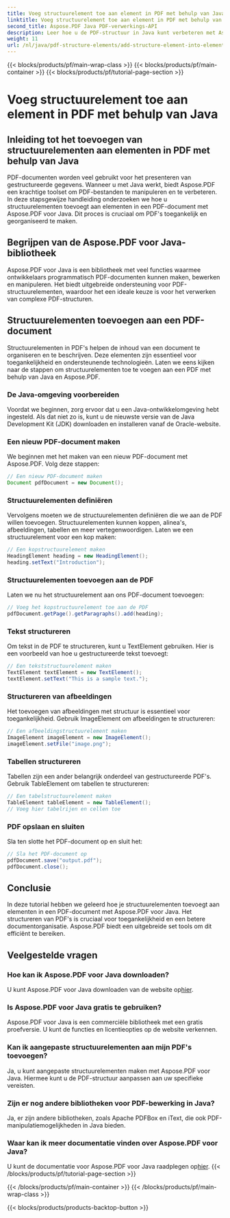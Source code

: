 ```yaml
---
title: Voeg structuurelement toe aan element in PDF met behulp van Java
linktitle: Voeg structuurelement toe aan element in PDF met behulp van Java
second_title: Aspose.PDF Java PDF-verwerkings-API
description: Leer hoe u de PDF-structuur in Java kunt verbeteren met Aspose.PDF voor Java. Deze stapsgewijze handleiding behandelt het toevoegen van structuurelementen voor toegankelijke en georganiseerde PDF's.
weight: 11
url: /nl/java/pdf-structure-elements/add-structure-element-into-element-in-pdf-using-java/
---
```


{{< blocks/products/pf/main-wrap-class >}}
{{< blocks/products/pf/main-container >}}
{{< blocks/products/pf/tutorial-page-section >}}

# Voeg structuurelement toe aan element in PDF met behulp van Java


## Inleiding tot het toevoegen van structuurelementen aan elementen in PDF met behulp van Java

PDF-documenten worden veel gebruikt voor het presenteren van gestructureerde gegevens. Wanneer u met Java werkt, biedt Aspose.PDF een krachtige toolset om PDF-bestanden te manipuleren en te verbeteren. In deze stapsgewijze handleiding onderzoeken we hoe u structuurelementen toevoegt aan elementen in een PDF-document met Aspose.PDF voor Java. Dit proces is cruciaal om PDF's toegankelijk en georganiseerd te maken.

## Begrijpen van de Aspose.PDF voor Java-bibliotheek

Aspose.PDF voor Java is een bibliotheek met veel functies waarmee ontwikkelaars programmatisch PDF-documenten kunnen maken, bewerken en manipuleren. Het biedt uitgebreide ondersteuning voor PDF-structuurelementen, waardoor het een ideale keuze is voor het verwerken van complexe PDF-structuren.

## Structuurelementen toevoegen aan een PDF-document

Structuurelementen in PDF's helpen de inhoud van een document te organiseren en te beschrijven. Deze elementen zijn essentieel voor toegankelijkheid en ondersteunende technologieën. Laten we eens kijken naar de stappen om structuurelementen toe te voegen aan een PDF met behulp van Java en Aspose.PDF.

### De Java-omgeving voorbereiden

Voordat we beginnen, zorg ervoor dat u een Java-ontwikkelomgeving hebt ingesteld. Als dat niet zo is, kunt u de nieuwste versie van de Java Development Kit (JDK) downloaden en installeren vanaf de Oracle-website.

### Een nieuw PDF-document maken

We beginnen met het maken van een nieuw PDF-document met Aspose.PDF. Volg deze stappen:

```java
// Een nieuw PDF-document maken
Document pdfDocument = new Document();
```

### Structuurelementen definiëren

Vervolgens moeten we de structuurelementen definiëren die we aan de PDF willen toevoegen. Structuurelementen kunnen koppen, alinea's, afbeeldingen, tabellen en meer vertegenwoordigen. Laten we een structuurelement voor een kop maken:

```java
// Een kopstructuurelement maken
HeadingElement heading = new HeadingElement();
heading.setText("Introduction");
```

### Structuurelementen toevoegen aan de PDF

Laten we nu het structuurelement aan ons PDF-document toevoegen:

```java
// Voeg het kopstructuurelement toe aan de PDF
pdfDocument.getPage().getParagraphs().add(heading);
```

### Tekst structureren

Om tekst in de PDF te structureren, kunt u TextElement gebruiken. Hier is een voorbeeld van hoe u gestructureerde tekst toevoegt:

```java
// Een tekststructuurelement maken
TextElement textElement = new TextElement();
textElement.setText("This is a sample text.");
```

### Structureren van afbeeldingen

Het toevoegen van afbeeldingen met structuur is essentieel voor toegankelijkheid. Gebruik ImageElement om afbeeldingen te structureren:

```java
// Een afbeeldingstructuurelement maken
ImageElement imageElement = new ImageElement();
imageElement.setFile("image.png");
```

### Tabellen structureren

Tabellen zijn een ander belangrijk onderdeel van gestructureerde PDF's. Gebruik TableElement om tabellen te structureren:

```java
// Een tabelstructuurelement maken
TableElement tableElement = new TableElement();
// Voeg hier tabelrijen en cellen toe
```

### PDF opslaan en sluiten

Sla ten slotte het PDF-document op en sluit het:

```java
// Sla het PDF-document op
pdfDocument.save("output.pdf");
pdfDocument.close();
```

## Conclusie

In deze tutorial hebben we geleerd hoe je structuurelementen toevoegt aan elementen in een PDF-document met Aspose.PDF voor Java. Het structureren van PDF's is cruciaal voor toegankelijkheid en een betere documentorganisatie. Aspose.PDF biedt een uitgebreide set tools om dit efficiënt te bereiken.

## Veelgestelde vragen

### Hoe kan ik Aspose.PDF voor Java downloaden?

 U kunt Aspose.PDF voor Java downloaden van de website op[hier](https://releases.aspose.com/pdf/java/).

### Is Aspose.PDF voor Java gratis te gebruiken?

Aspose.PDF voor Java is een commerciële bibliotheek met een gratis proefversie. U kunt de functies en licentieopties op de website verkennen.

### Kan ik aangepaste structuurelementen aan mijn PDF's toevoegen?

Ja, u kunt aangepaste structuurelementen maken met Aspose.PDF voor Java. Hiermee kunt u de PDF-structuur aanpassen aan uw specifieke vereisten.

### Zijn er nog andere bibliotheken voor PDF-bewerking in Java?

Ja, er zijn andere bibliotheken, zoals Apache PDFBox en iText, die ook PDF-manipulatiemogelijkheden in Java bieden.

### Waar kan ik meer documentatie vinden over Aspose.PDF voor Java?

 U kunt de documentatie voor Aspose.PDF voor Java raadplegen op[hier](https://reference.aspose.com/pdf/java/).
{{< /blocks/products/pf/tutorial-page-section >}}

{{< /blocks/products/pf/main-container >}}
{{< /blocks/products/pf/main-wrap-class >}}

{{< blocks/products/products-backtop-button >}}
